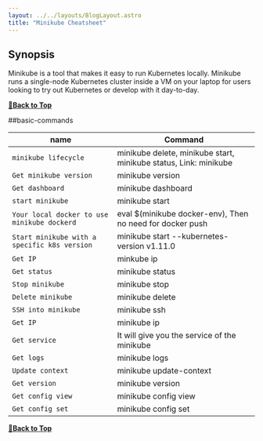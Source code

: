 ```yaml
---
layout: ../../layouts/BlogLayout.astro
title: "Minikube Cheatsheet"
---
```


## Synopsis

Minikube is a tool that makes it easy to run Kubernetes locally. Minikube runs a single-node Kubernetes cluster inside a VM on your laptop for users looking to try out Kubernetes or develop with it day-to-day.

**[🔼Back to Top](#table-of-contents)**

##basic-commands

| name                                         | Command                                                          |
| -------------------------------------------- | ---------------------------------------------------------------- |
| `minikube lifecycle`                         | minikube delete, minikube start, minikube status, Link: minikube |
| `Get minikube version`                       | minikube version                                                 |
| `Get dashboard`                              | minikube dashboard                                               |
| `start minikube`                             | minikube start                                                   |
| `Your local docker to use minikube dockerd`  | eval $(minikube docker-env), Then no need for docker push        |
| `Start minikube with a specific k8s version` | minikube start --kubernetes-version v1.11.0                      |
| `Get IP`                                     | minkube ip                                                       |
| `Get status`                                 | minikube status                                                  |
| `Stop minikube`                              | minikube stop                                                    |
| `Delete minikube`                            | minikube delete                                                  |
| `SSH into minikube`                          | minikube ssh                                                     |
| `Get IP`                                     | minikube ip                                                      |
| `Get service`                                | It will give you the service of the minikube                     |
| `Get logs`                                   | minikube logs                                                    |
| `Update context`                             | minikube update-context                                          |
| `Get version`                                | minikube version                                                 |
| `Get config view`                            | minikube config view                                             |
| `Get config set`                             | minikube config set                                              |

**[🔼Back to Top](#table-of-contents)**
